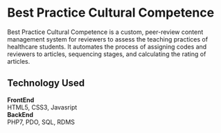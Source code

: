 # Best Practice Cultural Competence

Best Practice Cultural Competence is a custom, peer-review content management system for reviewers to assess the teaching practices of healthcare students.  It automates the process of assigning codes and reviewers to articles, sequencing stages, and calculating the rating of articles.

## Technology Used
<b>FrontEnd</b> <br />
HTML5, CSS3, Javasript <br />
<b>BackEnd</b> <br />
PHP7, PDO, SQL, RDMS <br />
